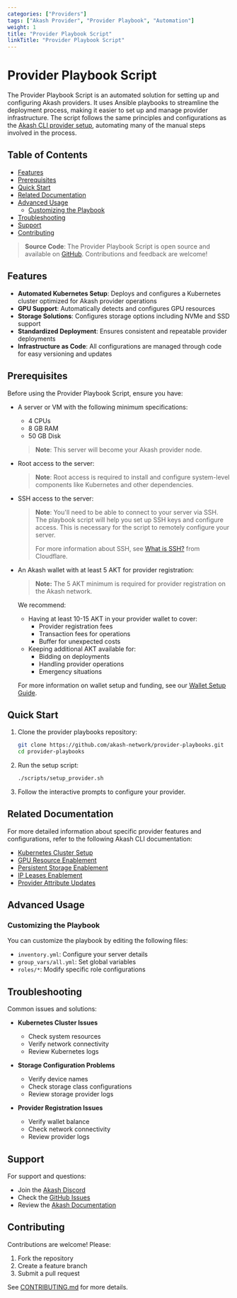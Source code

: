 ```yaml
---
categories: ["Providers"]
tags: ["Akash Provider", "Provider Playbook", "Automation"]
weight: 1
title: "Provider Playbook Script"
linkTitle: "Provider Playbook Script"
---
```


# Provider Playbook Script

The Provider Playbook Script is an automated solution for setting up and configuring Akash providers. It uses Ansible playbooks to streamline the deployment process, making it easier to set up and manage provider infrastructure. The script follows the same principles and configurations as the [Akash CLI provider setup](/docs/providers/build-a-cloud-provider/akash-cli/intro/), automating many of the manual steps involved in the process.

## Table of Contents

- [Features](#features)
- [Prerequisites](#prerequisites)
- [Quick Start](#quick-start)
- [Related Documentation](#related-documentation)
- [Advanced Usage](#advanced-usage)
  - [Customizing the Playbook](#customizing-the-playbook)
- [Troubleshooting](#troubleshooting)
- [Support](#support)
- [Contributing](#contributing)

> **Source Code**: The Provider Playbook Script is open source and available on [GitHub](https://github.com/akash-network/provider-playbooks). Contributions and feedback are welcome!

## Features

- **Automated Kubernetes Setup**: Deploys and configures a Kubernetes cluster optimized for Akash provider operations
- **GPU Support**: Automatically detects and configures GPU resources
- **Storage Solutions**: Configures storage options including NVMe and SSD support
- **Standardized Deployment**: Ensures consistent and repeatable provider deployments
- **Infrastructure as Code**: All configurations are managed through code for easy versioning and updates

## Prerequisites

Before using the Provider Playbook Script, ensure you have:

- A server or VM with the following minimum specifications:
  - 4 CPUs
  - 8 GB RAM
  - 50 GB Disk
  > **Note**: This server will become your Akash provider node.

- Root access to the server:
  > **Note**: Root access is required to install and configure system-level components like Kubernetes and other dependencies.

- SSH access to the server:
  > **Note**: You'll need to be able to connect to your server via SSH. The playbook script will help you set up SSH keys and configure access. This is necessary for the script to remotely configure your server.
  > 
  > For more information about SSH, see [What is SSH?](https://www.cloudflare.com/learning/access-management/what-is-ssh/) from Cloudflare.

- An Akash wallet with at least 5 AKT for provider registration:
  > **Note:** The 5 AKT minimum is required for provider registration on the Akash network.

  We recommend:
  - Having at least 10-15 AKT in your provider wallet to cover:
    - Provider registration fees
    - Transaction fees for operations
    - Buffer for unexpected costs
  - Keeping additional AKT available for:
    - Bidding on deployments
    - Handling provider operations
    - Emergency situations

  For more information on wallet setup and funding, see our [Wallet Setup Guide](/docs/getting-started/token-and-wallets/).

## Quick Start

1. Clone the provider playbooks repository:
   ```bash
   git clone https://github.com/akash-network/provider-playbooks.git
   cd provider-playbooks
   ```

2. Run the setup script:
   ```bash
   ./scripts/setup_provider.sh
   ```

3. Follow the interactive prompts to configure your provider.

## Related Documentation

For more detailed information about specific provider features and configurations, refer to the following Akash CLI documentation:

- [Kubernetes Cluster Setup](/docs/providers/build-a-cloud-provider/akash-cli/kubernetes-cluster-for-akash-providers/)
- [GPU Resource Enablement](/docs/providers/build-a-cloud-provider/akash-cli/gpu-resource-enablement/)
- [Persistent Storage Enablement](/docs/providers/build-a-cloud-provider/akash-cli/helm-based-provider-persistent-storage-enablement/)
- [IP Leases Enablement](/docs/providers/build-a-cloud-provider/akash-cli/ip-leases-provider-enablement/)
- [Provider Attribute Updates](/docs/providers/build-a-cloud-provider/akash-cli/akash-provider-attribute-updates/)

## Advanced Usage

### Customizing the Playbook

You can customize the playbook by editing the following files:

- `inventory.yml`: Configure your server details
- `group_vars/all.yml`: Set global variables
- `roles/*`: Modify specific role configurations

## Troubleshooting

Common issues and solutions:

- **Kubernetes Cluster Issues**
  - Check system resources
  - Verify network connectivity
  - Review Kubernetes logs

- **Storage Configuration Problems**
  - Verify device names
  - Check storage class configurations
  - Review storage provider logs

- **Provider Registration Issues**
  - Verify wallet balance
  - Check network connectivity
  - Review provider logs

## Support

For support and questions:

- Join the [Akash Discord](https://discord.gg/akash)
- Check the [GitHub Issues](https://github.com/akash-network/provider-playbooks/issues)
- Review the [Akash Documentation](https://docs.akash.network)

## Contributing

Contributions are welcome! Please:

1. Fork the repository
2. Create a feature branch
3. Submit a pull request

See [CONTRIBUTING.md](https://github.com/akash-network/provider-playbooks/blob/main/CONTRIBUTING.md) for more details. 